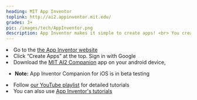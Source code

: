 ```yaml
---
heading: MIT App Inventor
toplink: http://ai2.appinventor.mit.edu/
grades: 3+
pic: /images/tech/AppInventor.png
description: App Inventor makes it simple to create apps! <br> You create apps and games on your computer, then download them to your phone or tablet to play!
---
```

<li>Go to the <a href="https://appinventor.mit.edu/">the App Inventor website</a></li>
<li>Click “Create Apps” at the top. Sign in with Google</li>
<li>Download the <a href="https://play.google.com/store/apps/details?id=edu.mit.appinventor.aicompanion3">MIT AI2 Companion</a> app on your android device, </li>
<ul class="aboutl2">
<li><b>Note:</b> App Inventor Companion for iOS is in beta testing</li> </ul>
<li>Follow <a href="https://www.youtube.com/watch?v=WKM8QCuxmQY&list=PLesEVWa4GzgGDQEayLCsXFqnCkcE76FUJ&index=1">our YouTube playlist</a> for detailed tutorials</li>
<li>You can also use <a href="https://appinventor.mit.edu/explore/ai2/tutorials">App Inventor's tutorials</a>

